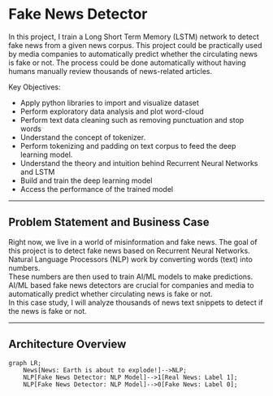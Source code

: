 # Fake News Detector
In this project, I train a Long Short Term Memory (LSTM) network to detect fake news from a given news corpus. 
This project could be practically used by media companies to automatically predict whether the circulating news is fake 
or not. The process could be done automatically without having humans manually review thousands of news-related articles.

Key Objectives:
 * Apply python libraries to import and visualize dataset
 * Perform exploratory data analysis and plot word-cloud
 * Perform text data cleaning such as removing punctuation and stop words
 * Understand the concept of tokenizer.
 * Perform tokenizing and padding on text corpus to feed the deep learning model.
 * Understand the theory and intuition behind Recurrent Neural Networks and LSTM
 * Build and train the deep learning model
 * Access the performance of the trained model

---

## Problem Statement and Business Case
Right now, we live in a world of misinformation and fake news. The goal of this project is to detect fake news based on 
Recurrent Neural Networks.\
Natural Language Processors (NLP) work by converting words (text) into numbers.\
These numbers are then used to train AI/ML models to make predictions.\
AI/ML based fake news detectors are crucial for companies and media to automatically predict whether circulating news is
fake or not.\
In this case study, I will analyze thousands of news text snippets to detect if the news is fake or not.

---

## Architecture Overview
```mermaid
graph LR;
    News[News: Earth is about to explode!]-->NLP;
    NLP[Fake News Detector: NLP Model]-->1[Real News: Label 1];
    NLP[Fake News Detector: NLP Model]-->0[Fake News: Label 0];
```
